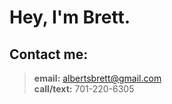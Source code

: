 
# Hey, I'm **Brett**.

## **Contact me:**
> **email:** albertsbrett@gmail.com  
  **call/text:** 701-220-6305  
